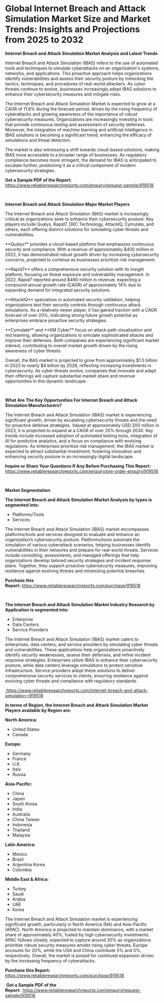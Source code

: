 <p><h1>Global Internet Breach and Attack Simulation Market Size and Market Trends: Insights and Projections from 2025 to 2032</h1></p><p><strong>Internet Breach and Attack Simulation Market Analysis and Latest Trends</strong></p>
<p><p>Internet Breach and Attack Simulation (IBAS) refers to the use of automated tools and techniques to simulate cyberattacks on an organization's systems, networks, and applications. This proactive approach helps organizations identify vulnerabilities and assess their security posture by mimicking the tactics, techniques, and procedures of real-world attackers. As cyber threats continue to evolve, businesses increasingly adopt IBAS solutions to enhance their cybersecurity measures and mitigate risks.</p><p>The Internet Breach and Attack Simulation Market is expected to grow at a CAGR of 11.8% during the forecast period, driven by the rising frequency of cyberattacks and growing awareness of the importance of robust cybersecurity measures. Organizations are increasingly investing in tools that provide continuous testing and assessment of security defenses. Moreover, the integration of machine learning and artificial intelligence in IBAS solutions is becoming a significant trend, enhancing the efficacy of simulations and threat detection.</p><p>The market is also witnessing a shift towards cloud-based solutions, making IBAS more accessible to a broader range of businesses. As regulatory compliance becomes more stringent, the demand for IBAS is anticipated to escalate further, positioning it as a critical component of modern cybersecurity strategies.</p></p>
<p><strong>Get a Sample PDF of the Report:&nbsp;</strong> <a href="https://www.reliableresearchreports.com/enquiry/request-sample/919518?utm_campaign=2727&utm_medium=2&utm_source=Github&utm_content=ia&utm_term=18042025&utm_id=internet-breach-and-attack-simulation">https://www.reliableresearchreports.com/enquiry/request-sample/919518</a></p>
<p>&nbsp;</p>
<p><strong>Internet Breach and Attack Simulation Major Market Players</strong></p>
<p><p>The Internet Breach and Attack Simulation (BAS) market is increasingly critical as organizations seek to enhance their cybersecurity posture. Key players include Qualys, Rapid7, DXC Technology, AttackIQ, Cymulate, and others, each offering distinct solutions for simulating cyber threats and vulnerabilities.</p><p>**Qualys** provides a cloud-based platform that emphasizes continuous security and compliance. With a revenue of approximately $400 million in 2022, it has demonstrated robust growth driven by increasing cybersecurity concerns, projected to continue as businesses prioritize risk management.</p><p>**Rapid7** offers a comprehensive security solution with its Insight platform, focusing on threat exposure and vulnerability management. In 2022, Rapid7 reported around $490 million in revenue, expecting a compound annual growth rate (CAGR) of approximately 14% due to expanding demand for integrated security solutions.</p><p>**AttackIQ** specializes in automated security validation, helping organizations test their security controls through continuous attack simulations. As a relatively newer player, it has gained traction with a CAGR forecast of over 20%, indicating strong future growth potential as enterprises embrace proactive security strategies.</p><p>**Cymulate** and **XM Cyber** focus on attack path visualization and red teaming, allowing organizations to simulate sophisticated attacks and improve their defenses. Both companies are experiencing significant market interest, contributing to overall market growth driven by the rising awareness of cyber threats.</p><p>Overall, the BAS market is projected to grow from approximately $1.5 billion in 2023 to nearly $4 billion by 2028, reflecting increasing investments in cybersecurity. As cyber threats evolve, companies that innovate and adapt their offerings will capture substantial market share and revenue opportunities in this dynamic landscape.</p></p>
<p>&nbsp;</p>
<p><strong>What Are The Key Opportunities For Internet Breach and Attack Simulation Manufacturers?</strong></p>
<p><p>The Internet Breach and Attack Simulation (IBAS) market is experiencing significant growth, driven by escalating cybersecurity threats and the need for proactive defense strategies. Valued at approximately USD 200 million in 2023, it is projected to expand at a CAGR of over 25% through 2030. Key trends include increased adoption of automated testing tools, integration of AI for predictive analytics, and a focus on compliance with evolving regulations. As enterprises prioritize risk management, the IBAS market is expected to attract substantial investment, fostering innovation and enhancing security posture in an increasingly digital landscape.</p></p>
<p><strong>Inquire or Share Your Questions If Any Before Purchasing This Report:</strong> <a href="https://www.reliableresearchreports.com/enquiry/pre-order-enquiry/919518?utm_campaign=2727&utm_medium=2&utm_source=Github&utm_content=ia&utm_term=18042025&utm_id=internet-breach-and-attack-simulation">https://www.reliableresearchreports.com/enquiry/pre-order-enquiry/919518</a></p>
<p>&nbsp;</p>
<p><strong>Market Segmentation</strong></p>
<p><strong>The Internet Breach and Attack Simulation Market Analysis by types is segmented into:</strong></p>
<p><ul><li>Platforms/Tools</li><li>Services</li></ul></p>
<p><p>The Internet Breach and Attack Simulation (IBAS) market encompasses platforms/tools and services designed to evaluate and enhance an organization’s cybersecurity posture. Platforms/tools automate the simulation of various cyberattack scenarios, helping businesses identify vulnerabilities in their networks and prepare for real-world threats. Services include consulting, assessments, and managed offerings that help organizations develop tailored security strategies and incident response plans. Together, they support proactive cybersecurity measures, improving resilience against evolving threats and minimizing potential breaches.</p></p>
<p><strong>Purchase this Report:&nbsp;</strong><a href="https://www.reliableresearchreports.com/purchase/919518?utm_campaign=2727&utm_medium=2&utm_source=Github&utm_content=ia&utm_term=18042025&utm_id=internet-breach-and-attack-simulation">https://www.reliableresearchreports.com/purchase/919518</a></p>
<p>&nbsp;</p>
<p><strong>The Internet Breach and Attack Simulation Market Industry Research by Application is segmented into:</strong></p>
<p><ul><li>Enterprise</li><li>Data Centers</li><li>Service Providers</li></ul></p>
<p><p>The Internet Breach and Attack Simulation (IBAS) market caters to enterprises, data centers, and service providers by simulating cyber threats and vulnerabilities. These applications help organizations proactively identify security weaknesses, assess their defenses, and refine incident response strategies. Enterprises utilize IBAS to enhance their cybersecurity posture, while data centers leverage simulations to protect sensitive infrastructure. Service providers adopt these solutions to deliver comprehensive security services to clients, ensuring resilience against evolving cyber threats and compliance with regulatory standards.</p></p>
<p><a href="https://www.reliableresearchreports.com/internet-breach-and-attack-simulation-r919518?utm_campaign=2727&utm_medium=2&utm_source=Github&utm_content=ia&utm_term=18042025&utm_id=internet-breach-and-attack-simulation">&nbsp;https://www.reliableresearchreports.com/internet-breach-and-attack-simulation-r919518</a></p>
<p><strong>In terms of Region, the Internet Breach and Attack Simulation Market Players available by Region are:</strong></p>
<p>
    <p> <strong> North America: </strong>
        <ul>
            <li>United States</li>
            <li>Canada</li>
        </ul>
        </p> 
    <p> <strong> Europe: </strong>
        <ul>
            <li>Germany</li>
            <li>France</li>
            <li>U.K.</li>
            <li>Italy</li>
            <li>Russia</li>
        </ul>
        </p> 
    <p> <strong> Asia-Pacific: </strong>
        <ul>
            <li>China</li>
            <li>Japan</li>
            <li>South Korea</li>
            <li>India</li>
            <li>Australia</li>
            <li>China Taiwan</li>
            <li>Indonesia</li>
            <li>Thailand</li>
            <li>Malaysia</li>
        </ul>
        </p> 
    <p> <strong> Latin America: </strong>
        <ul>
            <li>Mexico</li>
            <li>Brazil</li>
            <li>Argentina Korea</li>
            <li>Colombia</li>
        </ul>
        </p> 
    <p> <strong> Middle East & Africa: </strong>
        <ul>
            <li>Turkey</li>
            <li>Saudi</li>
            <li>Arabia</li>
            <li>UAE</li>
            <li>Korea</li>
        </ul>
    </p>
    </p>
<p><p>The Internet Breach and Attack Simulation market is experiencing significant growth, particularly in North America (NA) and Asia-Pacific (APAC). North America is projected to maintain dominance, with a market share of approximately 40%, fueled by high cybersecurity investments. APAC follows closely, expected to capture around 30% as organizations prioritize robust security measures amidst rising cyber threats. Europe accounts for 20%, while the USA and China contribute 5% and 5%, respectively. Overall, the market is poised for continued expansion driven by the increasing frequency of cyberattacks.</p></p>
<p><strong>Purchase this Report: </strong><a href="https://www.reliableresearchreports.com/purchase/919518?utm_campaign=2727&utm_medium=2&utm_source=Github&utm_content=ia&utm_term=18042025&utm_id=internet-breach-and-attack-simulation">https://www.reliableresearchreports.com/purchase/919518</a></p>
<p>&nbsp;<strong>Get a Sample PDF of the Report:&nbsp;&nbsp;</strong><a href="https://www.reliableresearchreports.com/enquiry/request-sample/919518?utm_campaign=2727&utm_medium=2&utm_source=Github&utm_content=ia&utm_term=18042025&utm_id=internet-breach-and-attack-simulation">https://www.reliableresearchreports.com/enquiry/request-sample/919518</a></p>
<p><strong></strong></p>
<p><p></p><p></p><p></p></p>